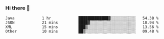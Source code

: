 ### Hi there 👋

<!--START_SECTION:waka-->

```text
Java            1 hr            █████████████▓░░░░░░░░░░░   54.38 %
JSON            21 mins         ████▓░░░░░░░░░░░░░░░░░░░░   18.94 %
XML             15 mins         ███▒░░░░░░░░░░░░░░░░░░░░░   13.56 %
Other           10 mins         ██▒░░░░░░░░░░░░░░░░░░░░░░   09.48 %
```

<!--END_SECTION:waka-->

<!--
**jerry-shao/jerry-shao** is a ✨ _special_ ✨ repository because its `README.md` (this file) appears on your GitHub profile.

Here are some ideas to get you started:

- 🔭 I’m currently working on ...
- 🌱 I’m currently learning ...
- 👯 I’m looking to collaborate on ...
- 🤔 I’m looking for help with ...
- 💬 Ask me about ...
- 📫 How to reach me: ...
- 😄 Pronouns: ...
- ⚡ Fun fact: ...
-->
